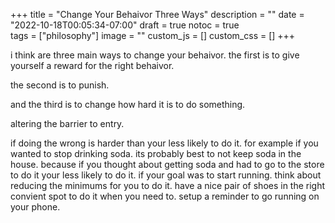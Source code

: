 +++
title = "Change Your Behaivor Three Ways"
description = ""
date = "2022-10-18T00:05:34-07:00"
draft = true
notoc = true  
tags = ["philosophy"]
image = ""
custom_js = []
custom_css = []
+++


<!--more-->
i think are three main ways to change your behaivor. 
the first is to give yourself a reward for the right behaivor. 

the second is to punish. 

and the third is to change how hard it is to do something. 

altering the barrier to entry. 


if doing the wrong is harder than your less likely to do it. 
for example if you wanted to stop drinking soda. 
its probably best to not keep soda in the house. 
because if you thought about getting soda and had to go to the store to do it your less likely to do it. 
if your goal was to start running. think about reducing the minimums for you to do it. 
have a nice pair of shoes in the right convient spot to do it when you need to. 
setup a reminder to go running on your phone. 

